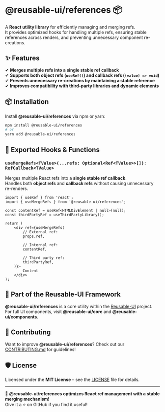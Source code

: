 # @reusable-ui/references 📦  

A **React utility library** for efficiently managing and merging refs.  
It provides optimized hooks for handling multiple refs, ensuring stable references across renders, and preventing unnecessary component re-creations.

## ✨ Features
✔ **Merges multiple refs into a single stable ref callback**  
✔ **Supports both object refs (`useRef()`) and callback refs (`(value) => void`)**  
✔ **Prevents unnecessary re-creations by maintaining a stable reference**  
✔ **Improves compatibility with third-party libraries and dynamic elements**  

## 📦 Installation
Install **@reusable-ui/references** via npm or yarn:

```sh
npm install @reusable-ui/references
# or
yarn add @reusable-ui/references
```

## 🔗 Exported Hooks & Functions

### `useMergeRefs<TValue>(...refs: Optional<Ref<TValue>>[]): RefCallback<TValue>`
Merges multiple React refs into a **single stable ref callback**.  
Handles both **object refs** and **callback refs** without causing unnecessary re-renders.

```tsx
import { useRef } from 'react';
import { useMergeRefs } from '@reusable-ui/references';

const contentRef = useRef<HTMLDivElement | null>(null);
const thirdPartyRef = useThirdPartyLibrary();

return (
    <div ref={useMergeRefs(
        // External ref:
        props.ref,
        
        // Internal ref:
        contentRef,
        
        // Third party ref:
        thirdPartyRef,
    )}>
        Content
    </div>
);
```

## 📖 Part of the Reusable-UI Framework  
**@reusable-ui/references** is a core utility within the [Reusable-UI](https://github.com/reusable-ui/reusable-ui-monorepo) project.  
For full UI components, visit **@reusable-ui/core** and **@reusable-ui/components**.

## 🤝 Contributing  
Want to improve **@reusable-ui/references**? Check out our [CONTRIBUTING.md](./CONTRIBUTING.md) for guidelines!  

## 🛡️ License  
Licensed under the **MIT License** – see the [LICENSE](./LICENSE) file for details.  

---

🚀 **@reusable-ui/references optimizes React ref management with a stable merging mechanism!**  
Give it a ⭐ on GitHub if you find it useful!  
